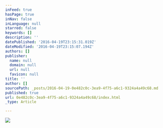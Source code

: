 ```yaml
---
inFeed: true
hasPage: true
inNav: false
inLanguage: null
starred: false
keywords: []
description: ''
datePublished: '2016-04-19T23:15:31.019Z'
dateModified: '2016-04-19T23:15:07.194Z'
authors: []
publisher:
  name: null
  domain: null
  url: null
  favicon: null
title: ''
author: []
sourcePath: _posts/2016-04-19-0e482c0c-3ea9-4f75-a6c1-9324a4a49c68.md
published: true
url: 0e482c0c-3ea9-4f75-a6c1-9324a4a49c68/index.html
_type: Article

---
```

![](https://the-grid-user-content.s3-us-west-2.amazonaws.com/7922f680-e834-4b2a-8d4c-6f7616fa709a.jpg)
